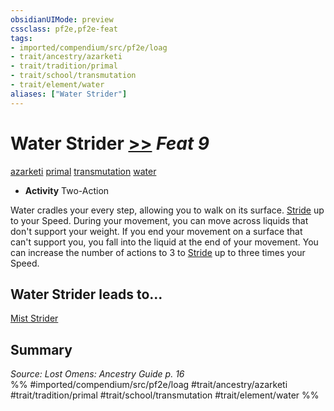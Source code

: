 ```yaml
---
obsidianUIMode: preview
cssclass: pf2e,pf2e-feat
tags:
- imported/compendium/src/pf2e/loag
- trait/ancestry/azarketi
- trait/tradition/primal
- trait/school/transmutation
- trait/element/water
aliases: ["Water Strider"]
---
```

# Water Strider  [>>](chapter-9-playing-the-game.md#Actions "Two-Action") *Feat 9*  
[azarketi](azarketi-loag.md)  [primal](primal.md)  [transmutation](transmutation.md)  [water](water.md)  

- **Activity** Two-Action

Water cradles your every step, allowing you to walk on its surface. [Stride](stride.md) up to your Speed. During your movement, you can move across liquids that don't support your weight. If you end your movement on a surface that can't support you, you fall into the liquid at the end of your movement. You can increase the number of actions to 3 to [Stride](stride.md) up to three times your Speed.

## Water Strider leads to...

[Mist Strider](mist-strider-loag.md)

## Summary

*Source: Lost Omens: Ancestry Guide p. 16*  
%% #imported/compendium/src/pf2e/loag #trait/ancestry/azarketi #trait/tradition/primal #trait/school/transmutation #trait/element/water %%